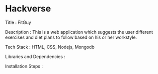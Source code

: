 # Hackverse

Title : FitGuy

Description : This is a web application which suggests the user different exercises and diet plans to follow based on his or her workstyle.

Tech Stack : HTML, CSS, Nodejs, Mongodb

Libraries and Dependencies : 

Installation Steps : 

